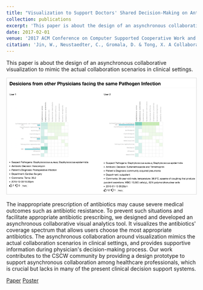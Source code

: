 ```yaml
---
title: "Visualization to Support Doctors' Shared Decision-Making on Antibiotic Prescription"
collection: publications
excerpt: 'This paper is about the design of an asynchronous collaborative visualization to mimic the actual collaboration scenarios in clinical settings.'
date: 2017-02-01
venue: '2017 ACM Conference on Computer Supported Cooperative Work and Social Computing (CSCW)'
citation: 'Jin, W., Neustaedter, C., Gromala, D. & Tong, X. A Collaborative Visualization Tool to Support Doctors’ Shared Decision-Making on Antibiotic Prescription. in CSCW ’17 Companion of the 2017 ACM Conference on Computer Supported Cooperative Work and Social Computing 211–214 (ACM, 2017). doi:10.1145/3022198.3026311'
---
```


This paper is about the design of an asynchronous collaborative visualization to mimic the actual collaboration scenarios in clinical settings.

![antibiotic-vis](/images/antibiotic_vis.png)

The inappropriate prescription of antibiotics may cause severe medical outcomes such as antibiotic resistance. To prevent such situations and facilitate appropriate antibiotic prescribing, we designed and developed an asynchronous collaborative visual analytics tool. It visualizes the antibiotics' coverage spectrum that allows users choose the most appropriate antibiotics. The asynchronous collaboration around visualization mimics the actual collaboration scenarios in clinical settings, and provides supportive information during physician's decision-making process. Our work contributes to the CSCW community by providing a design prototype to support asynchronous collaboration among healthcare professionals, which is crucial but lacks in many of the present clinical decision support systems.


[Paper](http://weina.me/files/vis_for_antibiotic_JIN.pdf)
   [Poster](http://weina.me/files/Antibiotic_vis_Jin_poster.pdf)
